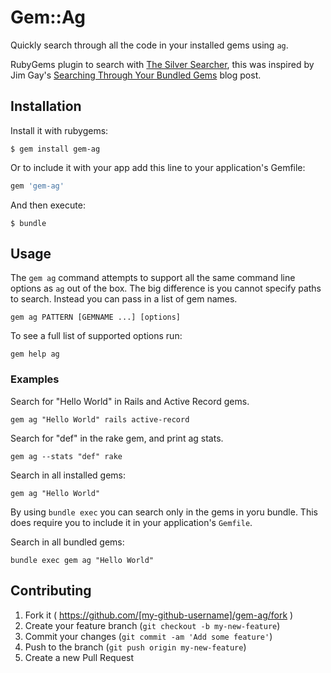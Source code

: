 # Gem::Ag

Quickly search through all the code in your installed gems using `ag`.

RubyGems plugin to search with [The Silver Searcher](https://github.com/ggreer/the_silver_searcher), this was inspired by Jim Gay's [Searching Through Your Bundled Gems](http://www.saturnflyer.com/blog/jim/2013/03/15/searching-through-your-bundled-gems/) blog post.


## Installation

Install it with rubygems:

    $ gem install gem-ag

Or to include it with your app add this line to your application's Gemfile:

```ruby
gem 'gem-ag'
```

And then execute:

    $ bundle


## Usage

The `gem ag` command attempts to support all the same command line options as `ag` out of the box. The big difference is you cannot specify paths to search. Instead you can pass in a list of gem names.

    gem ag PATTERN [GEMNAME ...] [options]

To see a full list of supported options run:

    gem help ag

### Examples

Search for "Hello World" in Rails and Active Record gems.

    gem ag "Hello World" rails active-record

Search for "def" in the rake gem, and print ag stats.

    gem ag --stats "def" rake

Search in all installed gems:

    gem ag "Hello World"

By using `bundle exec` you can search only in the gems in yoru bundle. This does require you to include it in your application's `Gemfile`.

Search in all bundled gems:

    bundle exec gem ag "Hello World"

## Contributing

1. Fork it ( https://github.com/[my-github-username]/gem-ag/fork )
2. Create your feature branch (`git checkout -b my-new-feature`)
3. Commit your changes (`git commit -am 'Add some feature'`)
4. Push to the branch (`git push origin my-new-feature`)
5. Create a new Pull Request
